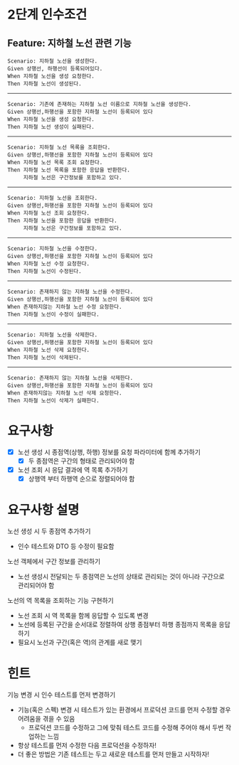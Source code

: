 # 2단계 인수조건
## Feature: 지하철 노선 관련 기능
    Scenario: 지하철 노선을 생성한다.
    Given 상행선, 하행선이 등록되어있다.
    When 지하철 노선을 생성 요청한다.
    Then 지하철 노선이 생성된다.
<hr/>

    Scenario: 기존에 존재하는 지하철 노선 이름으로 지하철 노선을 생성한다.
    Given 상행선,하행선을 포함한 지하철 노선이 등록되어 있다
    When 지하철 노선을 생성 요청한다.
    Then 지하철 노선 생성이 실패된다.
<hr/>

    Scenario: 지하철 노선 목록을 조회한다.
    Given 상행선,하행선을 포함한 지하철 노선이 등록되어 있다
    When 지하철 노선 목록 조회 요청한다.
    Then 지하철 노선 목록을 포함한 응답을 반환한다.
         지하철 노선은 구간정보를 포함하고 있다.
<hr/>

    Scenario: 지하철 노선을 조회한다.
    Given 상행선,하행선을 포함한 지하철 노선이 등록되어 있다
    When 지하철 노선 조회 요청한다.
    Then 지하철 노선을 포함한 응답을 반환한다.
         지하철 노선은 구간정보를 포함하고 있다.
<hr/>

    Scenario: 지하철 노선을 수정한다.
    Given 상행선,하행선을 포함한 지하철 노선이 등록되어 있다
    When 지하철 노선 수정 요청한다.
    Then 지하철 노선이 수정된다.
<hr/>

    Scenario: 존재하지 않는 지하철 노선을 수정한다.
    Given 상행선,하행선을 포함한 지하철 노선이 등록되어 있다
    When 존재하지않는 지하철 노선 수정 요청한다.
    Then 지하철 노선이 수정이 실패한다.
<hr/>

    Scenario: 지하철 노선을 삭제한다.
    Given 상행선,하행선을 포함한 지하철 노선이 등록되어 있다
    When 지하철 노선 삭제 요청한다.
    Then 지하철 노선이 삭제된다.
<hr/>

    Scenario: 존재하지 않는 지하철 노선을 삭제한다.
    Given 상행선,하행선을 포함한 지하철 노선이 등록되어 있다
    When 존재하지않는 지하철 노선 삭제 요청한다.
    Then 지하철 노선이 삭제가 실패한다.

# 요구사항
- [x] 노선 생성 시 종점역(상행, 하행) 정보를 요청 파라미터에 함께 추가하기
    - [x] 두 종점역은 구간의 형태로 관리되어야 함
- [x] 노선 조회 시 응답 결과에 역 목록 추가하기
    - [x] 상행역 부터 하행역 순으로 정렬되어야 함
    
# 요구사항 설명
노선 생성 시 두 종점역 추가하기
- 인수 테스트와 DTO 등 수정이 필요함

노선 객체에서 구간 정보를 관리하기
- 노선 생성시 전달되는 두 종점역은 노선의 상태로 관리되는 것이 아니라 구간으로 관리되어야 함

노선의 역 목록을 조회하는 기능 구현하기
- 노선 조회 시 역 목록을 함께 응답할 수 있도록 변경
- 노선에 등록된 구간을 순서대로 정렬하여 상행 종점부터 하행 종점까지 목록을 응답하기
- 필요시 노선과 구간(혹은 역)의 관계를 새로 맺기

# 힌트
기능 변경 시 인수 테스트를 먼저 변경하기
- 기능(혹은 스펙) 변경 시 테스트가 있는 환경에서 프로덕션 코드를 먼저 수정할 경우 어려움을 겪을 수 있음
    - 프로덕션 코드를 수정하고 그에 맞춰 테스트 코드를 수정해 주어야 해서 두번 작업하는 느낌
- 항상 테스트를 먼저 수정한 다음 프로덕션을 수정하자!
- 더 좋은 방법은 기존 테스트는 두고 새로운 테스트를 먼저 만들고 시작하자!